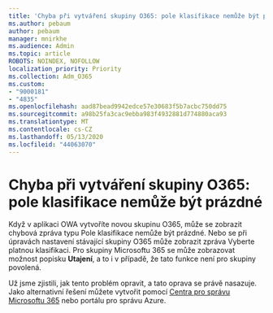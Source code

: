```yaml
---
title: 'Chyba při vytváření skupiny O365: pole klasifikace nemůže být prázdné'
ms.author: pebaum
author: pebaum
manager: mnirkhe
ms.audience: Admin
ms.topic: article
ROBOTS: NOINDEX, NOFOLLOW
localization_priority: Priority
ms.collection: Adm_O365
ms.custom:
- "9000181"
- "4835"
ms.openlocfilehash: aad87bead9942edce57e30683f5b7acbc750dd75
ms.sourcegitcommit: a98b25fa3cac9ebba983f4932881d774880aca93
ms.translationtype: MT
ms.contentlocale: cs-CZ
ms.lasthandoff: 05/13/2020
ms.locfileid: "44063070"
---
```

# <a name="error-creating-o365-groups-the-classification-field-cant-be-empty"></a>Chyba při vytváření skupiny O365: pole klasifikace nemůže být prázdné

Když v aplikaci OWA vytvoříte novou skupinu O365, může se zobrazit chybová zpráva typu Pole klasifikace nemůže být prázdné.  Nebo se při úpravách nastavení stávající skupiny O365 může zobrazit zpráva Vyberte platnou klasifikaci.   Pro skupiny Microsoftu 365 se může zobrazovat možnost popisku **Utajení**, a to i v případě, že tato funkce není pro skupiny povolená.

Už jsme zjistili, jak tento problém opravit, a tato oprava se právě nasazuje.  Jako alternativní řešení můžete vytvořit pomocí [Centra pro správu Microsoftu 365](https://docs.microsoft.com/microsoft-365/admin/create-groups/create-groups?view=o365-worldwide) nebo portálu pro správu Azure.
